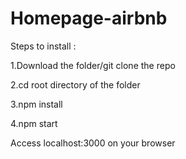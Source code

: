 # Homepage-airbnb
Steps to install :

1.Download the folder/git clone the repo

2.cd root directory of the folder

3.npm install

4.npm start

Access localhost:3000 on your browser
